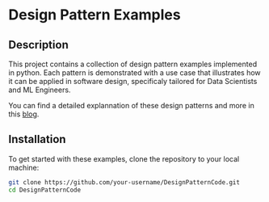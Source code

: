 # Design Pattern Examples

## Description
This project contains a collection of design pattern examples implemented in python. Each pattern is demonstrated with a use case that illustrates how it can be applied in software design, specificaly tailored for Data Scientists and ML Engineers.

You can find a detailed explannation of these design patterns and more in this [blog](https://harjotspahwa.medium.com/boost-your-machine-learning-workflow-with-these-5-key-design-patterns-5ebbc42a4132).

## Installation

To get started with these examples, clone the repository to your local machine:

```bash
git clone https://github.com/your-username/DesignPatternCode.git
cd DesignPatternCode